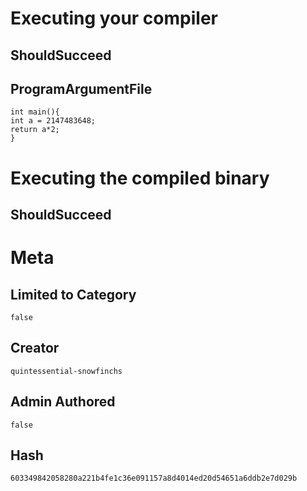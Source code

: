 # Executing your compiler

## ShouldSucceed

## ProgramArgumentFile

```
int main(){
int a = 2147483648;
return a*2;
}
```

# Executing the compiled binary

## ShouldSucceed

# Meta

## Limited to Category

```
false
```

## Creator

```
quintessential-snowfinchs
```

## Admin Authored

```
false
```

## Hash

```
603349842058280a221b4fe1c36e091157a8d4014ed20d54651a6ddb2e7d029b
```
